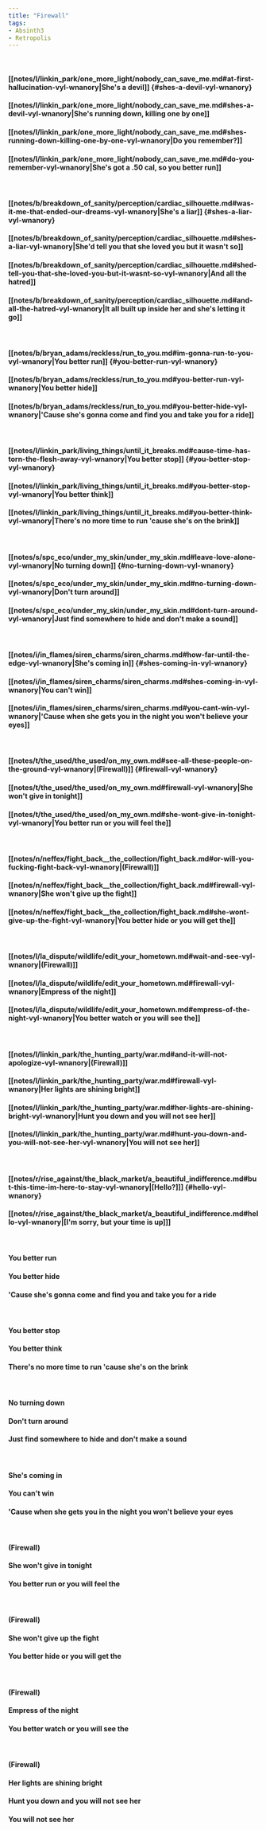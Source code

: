 ```yaml
---
title: "Firewall"
tags:
- Absinth3
- Retropolis
---
```

&nbsp;
#### [[notes/l/linkin_park/one_more_light/nobody_can_save_me.md#at-first-hallucination-vyl-wnanory|She's a devil]] {#shes-a-devil-vyl-wnanory}
#### [[notes/l/linkin_park/one_more_light/nobody_can_save_me.md#shes-a-devil-vyl-wnanory|She's running down, killing one by one]]
#### [[notes/l/linkin_park/one_more_light/nobody_can_save_me.md#shes-running-down-killing-one-by-one-vyl-wnanory|Do you remember?]]
#### [[notes/l/linkin_park/one_more_light/nobody_can_save_me.md#do-you-remember-vyl-wnanory|She's got a .50 cal, so you better run]]
&nbsp;
#### [[notes/b/breakdown_of_sanity/perception/cardiac_silhouette.md#was-it-me-that-ended-our-dreams-vyl-wnanory|She's a liar]] {#shes-a-liar-vyl-wnanory}
#### [[notes/b/breakdown_of_sanity/perception/cardiac_silhouette.md#shes-a-liar-vyl-wnanory|She'd tell you that she loved you but it wasn't so]]
#### [[notes/b/breakdown_of_sanity/perception/cardiac_silhouette.md#shed-tell-you-that-she-loved-you-but-it-wasnt-so-vyl-wnanory|And all the hatred]]
#### [[notes/b/breakdown_of_sanity/perception/cardiac_silhouette.md#and-all-the-hatred-vyl-wnanory|It all built up inside her and she's letting it go]]
&nbsp;
#### [[notes/b/bryan_adams/reckless/run_to_you.md#im-gonna-run-to-you-vyl-wnanory|You better run]] {#you-better-run-vyl-wnanory}
#### [[notes/b/bryan_adams/reckless/run_to_you.md#you-better-run-vyl-wnanory|You better hide]]
#### [[notes/b/bryan_adams/reckless/run_to_you.md#you-better-hide-vyl-wnanory|'Cause she's gonna come and find you and take you for a ride]]
&nbsp;
#### [[notes/l/linkin_park/living_things/until_it_breaks.md#cause-time-has-torn-the-flesh-away-vyl-wnanory|You better stop]] {#you-better-stop-vyl-wnanory}
#### [[notes/l/linkin_park/living_things/until_it_breaks.md#you-better-stop-vyl-wnanory|You better think]]
#### [[notes/l/linkin_park/living_things/until_it_breaks.md#you-better-think-vyl-wnanory|There's no more time to run 'cause she's on the brink]]
&nbsp;
#### [[notes/s/spc_eco/under_my_skin/under_my_skin.md#leave-love-alone-vyl-wnanory|No turning down]] {#no-turning-down-vyl-wnanory}
#### [[notes/s/spc_eco/under_my_skin/under_my_skin.md#no-turning-down-vyl-wnanory|Don't turn around]]
#### [[notes/s/spc_eco/under_my_skin/under_my_skin.md#dont-turn-around-vyl-wnanory|Just find somewhere to hide and don't make a sound]]
&nbsp;
#### [[notes/i/in_flames/siren_charms/siren_charms.md#how-far-until-the-edge-vyl-wnanory|She's coming in]] {#shes-coming-in-vyl-wnanory}
#### [[notes/i/in_flames/siren_charms/siren_charms.md#shes-coming-in-vyl-wnanory|You can't win]]
#### [[notes/i/in_flames/siren_charms/siren_charms.md#you-cant-win-vyl-wnanory|'Cause when she gets you in the night you won't believe your eyes]]
&nbsp;
#### [[notes/t/the_used/the_used/on_my_own.md#see-all-these-people-on-the-ground-vyl-wnanory|(Firewall)]] {#firewall-vyl-wnanory}
#### [[notes/t/the_used/the_used/on_my_own.md#firewall-vyl-wnanory|She won't give in tonight]]
#### [[notes/t/the_used/the_used/on_my_own.md#she-wont-give-in-tonight-vyl-wnanory|You better run or you will feel the]]
&nbsp;
#### [[notes/n/neffex/fight_back__the_collection/fight_back.md#or-will-you-fucking-fight-back-vyl-wnanory|(Firewall)]]
#### [[notes/n/neffex/fight_back__the_collection/fight_back.md#firewall-vyl-wnanory|She won't give up the fight]]
#### [[notes/n/neffex/fight_back__the_collection/fight_back.md#she-wont-give-up-the-fight-vyl-wnanory|You better hide or you will get the]]
&nbsp;
#### [[notes/l/la_dispute/wildlife/edit_your_hometown.md#wait-and-see-vyl-wnanory|(Firewall)]]
#### [[notes/l/la_dispute/wildlife/edit_your_hometown.md#firewall-vyl-wnanory|Empress of the night]]
#### [[notes/l/la_dispute/wildlife/edit_your_hometown.md#empress-of-the-night-vyl-wnanory|You better watch or you will see the]]
&nbsp;
#### [[notes/l/linkin_park/the_hunting_party/war.md#and-it-will-not-apologize-vyl-wnanory|(Firewall)]]
#### [[notes/l/linkin_park/the_hunting_party/war.md#firewall-vyl-wnanory|Her lights are shining bright]]
#### [[notes/l/linkin_park/the_hunting_party/war.md#her-lights-are-shining-bright-vyl-wnanory|Hunt you down and you will not see her]]
#### [[notes/l/linkin_park/the_hunting_party/war.md#hunt-you-down-and-you-will-not-see-her-vyl-wnanory|You will not see her]]
&nbsp;
#### [[notes/r/rise_against/the_black_market/a_beautiful_indifference.md#but-this-time-im-here-to-stay-vyl-wnanory|[Hello?]]] {#hello-vyl-wnanory}
#### [[notes/r/rise_against/the_black_market/a_beautiful_indifference.md#hello-vyl-wnanory|[I'm sorry, but your time is up]]]
&nbsp;
#### You better run
#### You better hide
#### 'Cause she's gonna come and find you and take you for a ride
&nbsp;
#### You better stop
#### You better think
#### There's no more time to run 'cause she's on the brink
&nbsp;
#### No turning down
#### Don't turn around
#### Just find somewhere to hide and don't make a sound
&nbsp;
#### She's coming in
#### You can't win
#### 'Cause when she gets you in the night you won't believe your eyes
&nbsp;
#### (Firewall)
#### She won't give in tonight
#### You better run or you will feel the
&nbsp;
#### (Firewall)
#### She won't give up the fight
#### You better hide or you will get the
&nbsp;
#### (Firewall)
#### Empress of the night
#### You better watch or you will see the
&nbsp;
#### (Firewall)
#### Her lights are shining bright
#### Hunt you down and you will not see her
#### You will not see her

